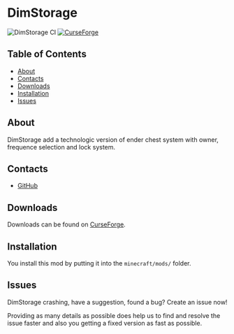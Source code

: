 # DimStorage
![DimStorage CI](https://github.com/Edivad99/DimStorage/workflows/DimStorage%20CI/badge.svg?branch=1.18.x)
[![CurseForge](http://cf.way2muchnoise.eu/full_353882_downloads.svg)](https://www.curseforge.com/minecraft/mc-mods/dimstorage)
## Table of Contents

* [About](#about)
* [Contacts](#contacts)
* [Downloads](#downloads)
* [Installation](#installation)
* [Issues](#issues)

## About

DimStorage add a technologic version of ender chest system with owner, frequence selection and lock system.

## Contacts
* [GitHub](https://github.com/Edivad99/DimStorage)

## Downloads

Downloads can be found on [CurseForge](https://www.curseforge.com/minecraft/mc-mods/dimstorage).

## Installation

You install this mod by putting it into the `minecraft/mods/` folder.

## Issues

DimStorage crashing, have a suggestion, found a bug?  Create an issue now!

Providing as many details as possible does help us to find and resolve the issue faster and also you getting a fixed version as fast as possible.
